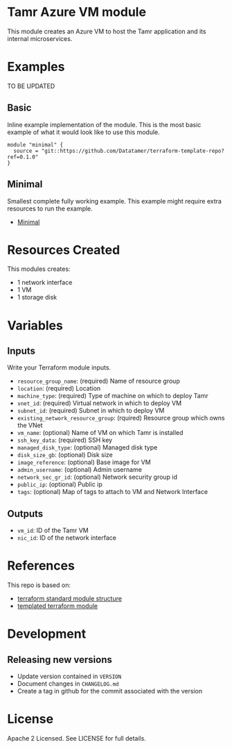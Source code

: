 # Tamr Azure VM module

This module creates an Azure VM to host the Tamr application and its
internal microservices.

# Examples
TO BE UPDATED
## Basic
Inline example implementation of the module.  This is the most basic example of what it would look like to use this module.
```
module "minimal" {
  source = "git::https://github.com/Datatamer/terraform-template-repo?ref=0.1.0"
}
```
## Minimal
Smallest complete fully working example. This example might require extra resources to run the example.
- [Minimal](https://github.com/Datatamer/terraform-template-repo/tree/master/examples/minimal)

# Resources Created
This modules creates:
* 1 network interface
* 1 VM
* 1 storage disk

# Variables 
## Inputs
Write your Terraform module inputs.
* `resource_group_name`: (required) Name of resource group
* `location`: (required) Location
* `machine_type`: (required) Type of machine on which to deploy Tamr
* `vnet_id`: (required) Virtual network in which to deploy VM
* `subnet_id`: (required) Subnet in which to deploy VM
* `existing_network_resource_group`: (rquired) Resource group which owns the VNet
* `vm_name`: (optional) Name of VM on which Tamr is installed
* `ssh_key_data`: (required) SSH key
* `managed_disk_type`: (optional) Managed disk type
* `disk_size_gb`: (optional) Disk size
* `image_reference`: (optional) Base image for VM
* `admin_username`: (optional) Admin username
* `network_sec_gr_id`: (optional) Network security group id
* `public_ip`: (optional) Public ip
* `tags`: (optional) Map of tags to attach to VM and Network Interface

## Outputs
* `vm_id`: ID of the Tamr VM
* `nic_id`: ID of the network interface

# References
This repo is based on:
* [terraform standard module structure](https://www.terraform.io/docs/modules/index.html#standard-module-structure)
* [templated terraform module](https://github.com/tmknom/template-terraform-module)

# Development
## Releasing new versions
* Update version contained in `VERSION`
* Document changes in `CHANGELOG.md`
* Create a tag in github for the commit associated with the version

# License
Apache 2 Licensed. See LICENSE for full details.
